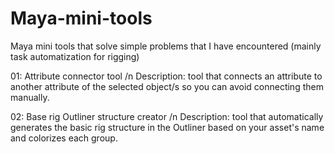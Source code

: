 # Maya-mini-tools
Maya mini tools that solve simple problems that I have encountered (mainly task automatization for rigging)

01: Attribute connector tool /n
Description: tool that connects an attribute to another attribute of the selected object/s so you can avoid connecting them manually.

02: Base rig Outliner structure creator /n
Description: tool that automatically generates the basic rig structure in the Outliner based on your asset's name and colorizes each group.

